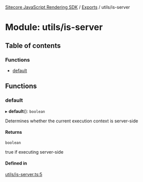 [Sitecore JavaScript Rendering SDK](../README.md) / [Exports](../modules.md) / utils/is-server

# Module: utils/is-server

## Table of contents

### Functions

- [default](utils_is_server.md#default)

## Functions

### default

▸ **default**(): `boolean`

Determines whether the current execution context is server-side

#### Returns

`boolean`

true if executing server-side

#### Defined in

[utils/is-server.ts:5](https://github.com/Sitecore/jss/blob/e49fd4cc/packages/sitecore-jss/src/utils/is-server.ts#L5)
